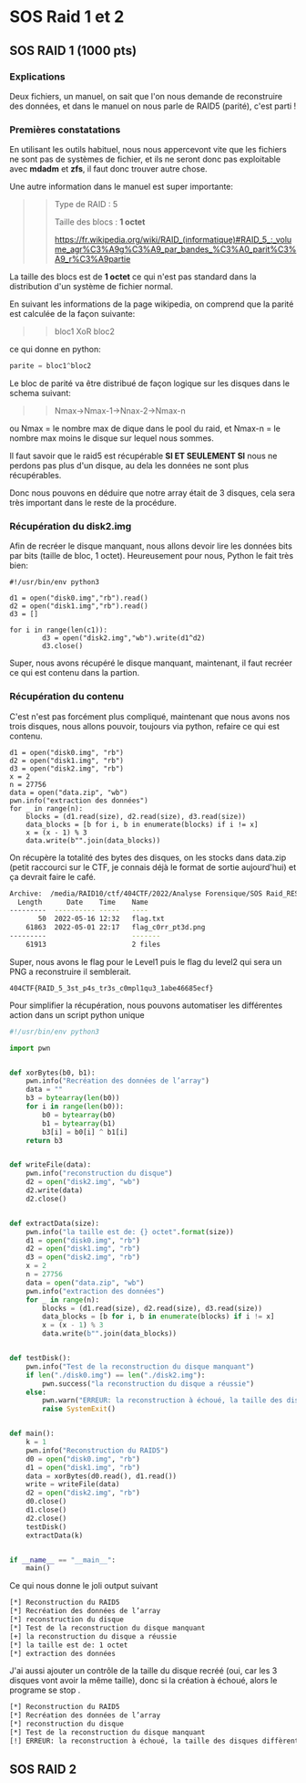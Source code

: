 # SOS Raid 1 et 2

## SOS RAID 1 (1000 pts)

### Explications

Deux fichiers, un manuel, on sait que l'on nous demande de reconstruire des données, et dans le manuel on nous parle de RAID5 (parité), c'est parti !

### Premières constatations

En utilisant les outils habituel, nous nous appercevont vite que les fichiers ne sont pas de systèmes de fichier, et ils ne seront donc pas exploitable avec **mdadm** et **zfs**, il faut donc trouver autre chose.

Une autre information dans le manuel est super importante:

>>Type de RAID : 5
>>
>>Taille des blocs : **1 octet**
>>
>>https://fr.wikipedia.org/wiki/RAID_(informatique)#RAID_5_:_volume_agr%C3%A9g%C3%A9_par_bandes_%C3%A0_parit%C3%A9_r%C3%A9partie

La taille des blocs est de **1 octet** ce qui n'est pas standard dans la distribution d'un système de fichier normal.

En suivant les informations de la page wikipedia, on comprend que la parité est calculée de la façon suivante:

>>bloc1 XoR bloc2

ce qui donne en python:

```python
parite = bloc1^bloc2
```

Le bloc de parité va être distribué de façon logique sur les disques dans le schema suivant:

>>Nmax->Nmax-1->Nnax-2->Nmax-n

ou Nmax = le nombre max de dique dans le pool du raid, et Nmax-n = le nombre max moins le disque sur lequel nous sommes.

Il faut savoir que le raid5 est récupérable **SI ET SEULEMENT SI** nous ne perdons pas plus d'un disque, au dela les données ne sont plus récupérables.

Donc nous pouvons en déduire que notre array était de 3 disques, cela sera très important dans le reste de la procédure.

### Récupération du disk2.img

Afin de recréer le disque manquant, nous allons devoir lire les données bits par bits (taille de bloc, 1 octet).
Heureusement pour nous, Python le fait très bien:

```python3
#!/usr/bin/env python3

d1 = open("disk0.img","rb").read()
d2 = open("disk1.img","rb").read()
d3 = []

for i in range(len(c1)):
		d3 = open("disk2.img","wb").write(d1^d2)
        d3.close()

```

Super, nous avons récupéré le disque manquant, maintenant, il faut recréer ce qui est contenu dans la partion.

### Récupération du contenu

C'est n'est pas forcément plus compliqué, maintenant que nous avons nos trois disques, nous allons pouvoir, toujours via python, refaire ce qui est contenu.

```python3
d1 = open("disk0.img", "rb")
d2 = open("disk1.img", "rb")
d3 = open("disk2.img", "rb")
x = 2
n = 27756
data = open("data.zip", "wb")
pwn.info("extraction des données")
for _ in range(n):
    blocks = (d1.read(size), d2.read(size), d3.read(size))
    data_blocks = [b for i, b in enumerate(blocks) if i != x]
    x = (x - 1) % 3
    data.write(b"".join(data_blocks))
```

On récupère la totalité des bytes des disques, on les stocks dans data.zip (petit raccourci sur le CTF, je connais déjà le format de sortie aujourd'hui) et ça devrait faire le café.

```zsh
Archive:  /media/RAID10/ctf/404CTF/2022/Analyse Forensique/SOS Raid_RESOLU/Level 1/data.zip
  Length      Date    Time    Name
---------  ---------- -----   ----
       50  2022-05-16 12:32   flag.txt
    61863  2022-05-01 22:17   flag_c0rr_pt3d.png
---------                     -------
    61913                     2 files
```

Super, nous avons le flag pour le Level1 puis le flag du level2 qui sera un PNG a reconstruire il semblerait.

```
404CTF{RAID_5_3st_p4s_tr3s_c0mpl1qu3_1abe46685ecf}
```

Pour simplifier la récupération, nous pouvons automatiser les différentes action dans un script python unique

```python
#!/usr/bin/env python3

import pwn


def xorBytes(b0, b1):
    pwn.info("Recréation des données de l’array")
    data = ""
    b3 = bytearray(len(b0))
    for i in range(len(b0)):
        b0 = bytearray(b0)
        b1 = bytearray(b1)
        b3[i] = b0[i] ^ b1[i]
    return b3


def writeFile(data):
    pwn.info("reconstruction du disque")
    d2 = open("disk2.img", "wb")
    d2.write(data)
    d2.close()


def extractData(size):
    pwn.info("la taille est de: {} octet".format(size))
    d1 = open("disk0.img", "rb")
    d2 = open("disk1.img", "rb")
    d3 = open("disk2.img", "rb")
    x = 2
    n = 27756
    data = open("data.zip", "wb")
    pwn.info("extraction des données")
    for _ in range(n):
        blocks = (d1.read(size), d2.read(size), d3.read(size))
        data_blocks = [b for i, b in enumerate(blocks) if i != x]
        x = (x - 1) % 3
        data.write(b"".join(data_blocks))


def testDisk():
    pwn.info("Test de la reconstruction du disque manquant")
    if len("./disk0.img") == len("./disk2.img"):
        pwn.success("la reconstruction du disque a réussie")
    else:
        pwn.warn("ERREUR: la reconstruction à échoué, la taille des disques diffèrent")
        raise SystemExit()


def main():
    k = 1
    pwn.info("Reconstruction du RAID5")
    d0 = open("disk0.img", "rb")
    d1 = open("disk1.img", "rb")
    data = xorBytes(d0.read(), d1.read())
    write = writeFile(data)
    d2 = open("disk2.img", "rb")
    d0.close()
    d1.close()
    d2.close()
    testDisk()
    extractData(k)


if __name__ == "__main__":
    main()
```
Ce qui nous donne le joli output suivant

```bash
[*] Reconstruction du RAID5
[*] Recréation des données de l’array
[*] reconstruction du disque
[*] Test de la reconstruction du disque manquant
[+] la reconstruction du disque a réussie
[*] la taille est de: 1 octet
[*] extraction des données
```

J'ai aussi ajouter un contrôle de la taille du disque recréé (oui, car les 3 disques vont avoir la même taille), donc si la création à échoué, alors le programe se stop .

```bash
[*] Reconstruction du RAID5
[*] Recréation des données de l’array
[*] reconstruction du disque
[*] Test de la reconstruction du disque manquant
[!] ERREUR: la reconstruction à échoué, la taille des disques diffèrent
```
## SOS RAID 2
